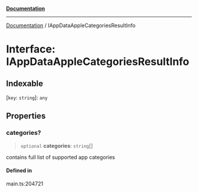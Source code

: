 [**Documentation**](../README.md)

***

[Documentation](../README.md) / IAppDataAppleCategoriesResultInfo

# Interface: IAppDataAppleCategoriesResultInfo

## Indexable

 \[`key`: `string`\]: `any`

## Properties

### categories?

> `optional` **categories**: `string`[]

contains full list of supported app categories

#### Defined in

main.ts:204721
